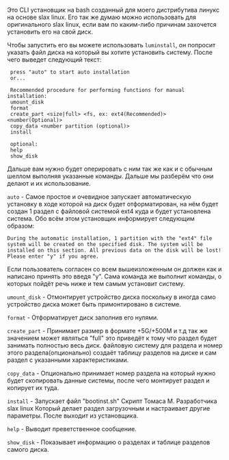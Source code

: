 Это CLI установщик на bash созданный для моего дистрибутива линукс на основе slax linux. Его так же думаю можно использовать для оригинального slax linux, если вам по каким-либо причинам захочется установить его на свой диск.

Чтобы запустить его вы можете использовать `luminstall`, он попросит указать файл диска на который вы хотите установить систему. После чего выведет следующий текст:
```
 press "auto" to start auto installation
 or...

 Recommended procedure for performing functions for manual installation:
 umount_disk
 format
 create_part <size|full> <fs, ex: ext4(Recommended)> <number(Optional)>
 copy_data <number partition (optional)>
 install

 optional:
 help
 show_disk
```

Дальше вам нужно будет оперировать с ним так же как и с обычным шеллом выполняя указанные команды. Дальше мы разберём что они делают и их использование.

`auto` - Самое простое и очевидное запускает автоматическую установку в ходе которой на диск будет отформатирован, на нём будет создан 1 раздел с файловой системой ext4 куда и будет установлена система. Обо всём этом установщик информирует следующим образом:
```
During the automatic installation, 1 partition with the "ext4" file system will be created on the specified disk. The system will be installed on this section. All previous data on the disk will be lost! Please enter "y" if you agree.
```
Если пользователь согласен со всем вышеизложенным он должен как и написано принять это введя "y". Сама команда же выполнит команды, о которых пойдёт речь ниже и тем самым установит систему.

`umount_disk` - Отмонтирует устройство диска поскольку в иногда само устройство диска может быть примонтировано в системе.

`format` - Отформатирует диск заполнив его нулями.

`create_part` - Принимает размер в формате +5G/+500M и т.д так же значением может являться "full" это приведёт к тому что раздел будет занимать полностью весь диск. файловую систему для раздела и номер этого раздела(опционально) создаёт таблицу разделов на диске и сам раздел с указанными характеристиками.

`copy_data` - Опционально принимает номер раздела на который нужно будет скопировать данные системы, после чего монтирует раздел и копирует их туда.

`install` - Запускает файл "bootinst.sh" Скрипт Томаса М. Разработчика slax linux Который делает раздел загрузочным и настраивает другие параметры. После выходит из установщика.

`help` - Выводит преветственное сообщение.

`show_disk` - Показывает информацию о разделах и таблице разделов самого диска.
